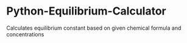 # Python-Equilibrium-Calculator
Calculates equilibrium constant based on given chemical formula and concentrations
